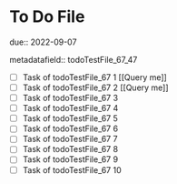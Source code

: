# To Do File

due:: 2022-09-07

metadatafield:: todoTestFile_67_47

- [ ] Task of todoTestFile_67 1 [[Query me]]
- [ ] Task of todoTestFile_67 2 [[Query me]]
- [ ] Task of todoTestFile_67 3
- [ ] Task of todoTestFile_67 4
- [ ] Task of todoTestFile_67 5
- [ ] Task of todoTestFile_67 6
- [ ] Task of todoTestFile_67 7
- [ ] Task of todoTestFile_67 8
- [ ] Task of todoTestFile_67 9
- [ ] Task of todoTestFile_67 10